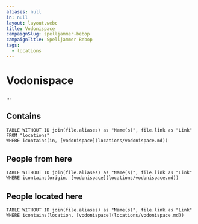 ```yaml
---
aliases: null
in: null
layout: layout.webc
title: Vodonispace
campaignSlug: spelljammer-bebop
campaignTitle: Spelljammer Bebop
tags:
  - locations
---
```

# Vodonispace

...

## Contains
```dataview
TABLE WITHOUT ID join(file.aliases) as "Name(s)", file.link as "Link"
FROM "locations"
WHERE icontains(in, [vodonispace](locations/vodonispace.md))
```

## People from here

```dataview
TABLE WITHOUT ID join(file.aliases) as "Name(s)", file.link as "Link"
WHERE icontains(origin, [vodonispace](locations/vodonispace.md))
```

## People located here

```dataview
TABLE WITHOUT ID join(file.aliases) as "Name(s)", file.link as "Link"
WHERE icontains(location, [vodonispace](locations/vodonispace.md))
```
